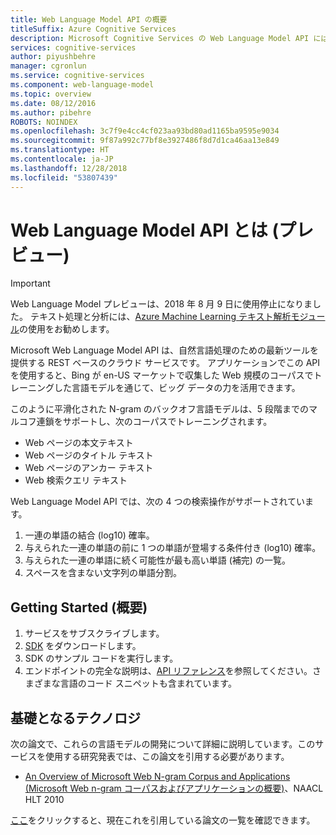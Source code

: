 ```yaml
---
title: Web Language Model API の概要
titleSuffix: Azure Cognitive Services
description: Microsoft Cognitive Services の Web Language Model API には、自然言語処理のための最新ツールが用意されています。
services: cognitive-services
author: piyushbehre
manager: cgronlun
ms.service: cognitive-services
ms.component: web-language-model
ms.topic: overview
ms.date: 08/12/2016
ms.author: pibehre
ROBOTS: NOINDEX
ms.openlocfilehash: 3c7f9e4cc4cf023aa93bd80ad1165ba9595e9034
ms.sourcegitcommit: 9f87a992c77bf8e3927486f8d7d1ca46aa13e849
ms.translationtype: HT
ms.contentlocale: ja-JP
ms.lasthandoff: 12/28/2018
ms.locfileid: "53807439"
---
```

# <a name="what-is-the-web-language-model-api-preview"></a>Web Language Model API とは  (プレビュー)

> [!IMPORTANT]
> Web Language Model プレビューは、2018 年 8 月 9 日に使用停止になりました。 テキスト処理と分析には、[Azure Machine Learning テキスト解析モジュール](https://docs.microsoft.com/azure/machine-learning/studio-module-reference/text-analytics)の使用をお勧めします。

Microsoft Web Language Model API は、自然言語処理のための最新ツールを提供する REST ベースのクラウド サービスです。 アプリケーションでこの API を使用すると、Bing が en-US マーケットで収集した Web 規模のコーパスでトレーニングした言語モデルを通じて、ビッグ データの力を活用できます。

このように平滑化された N-gram のバックオフ言語モデルは、5 段階までのマルコフ連鎖をサポートし、次のコーパスでトレーニングされます。

- Web ページの本文テキスト
- Web ページのタイトル テキスト
- Web ページのアンカー テキスト
- Web 検索クエリ テキスト

Web Language Model API では、次の 4 つの検索操作がサポートされています。

1. 一連の単語の結合 (log10) 確率。
2. 与えられた一連の単語の前に 1 つの単語が登場する条件付き (log10) 確率。
3. 与えられた一連の単語に続く可能性が最も高い単語 (補完) の一覧。
4. スペースを含まない文字列の単語分割。

## <a name="getting-started"></a>Getting Started (概要)

1. サービスをサブスクライブします。
2. [SDK](https://www.github.com/microsoft/cognitive-weblm-windows) をダウンロードします。
3. SDK のサンプル コードを実行します。
4. エンドポイントの完全な説明は、[API リファレンス](http://web.archive.org/web/20170503191852/westus.dev.cognitive.microsoft.com/docs/services/55de9ca4e597ed1fd4e2f104/operations/55de9ca4e597ed19b0de8a51)を参照してください。さまざまな言語のコード スニペットも含まれています。

## <a name="underlying-technology"></a>基礎となるテクノロジ

次の論文で、これらの言語モデルの開発について詳細に説明しています。このサービスを使用する研究発表では、この論文を引用する必要があります。

- [An Overview of Microsoft Web N-gram Corpus and Applications (Microsoft Web n-gram コーパスおよびアプリケーションの概要)](https://research.microsoft.com/apps/pubs/default.aspx?id=130762)、NAACL HLT 2010

[ここ](https://academic.microsoft.com/#/search?iq=And%28Ty%3D'0'%2CRId%3D2145833060%29&q=papers%20citing%20an%20overview%20of%20microsoft%20web%20n%20gram%20corpus%20and%20applications&filters=&from=0&sort=0)をクリックすると、現在これを引用している論文の一覧を確認できます。
